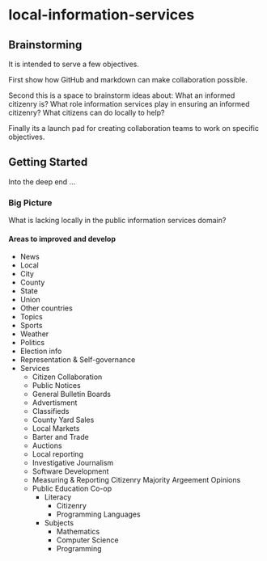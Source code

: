 # local-information-services

## Brainstorming

It is intended to serve a few objectives.

First show how GitHub and markdown can make collaboration possible.

Second this is a space to brainstorm ideas about:
What an informed citizenry is?
What role information services play in ensuring an informed citizenry?
What citizens can do locally to help?

Finally its a launch pad for creating collaboration teams to work on specific objectives.

## Getting Started
Into the deep end ...

### Big Picture
What is lacking locally in the public information services domain?

#### Areas to improved and develop
*  News
  *  Local
  *  City
  *  County
  *  State
  *  Union
  *  Other countries
*  Topics
  *  Sports
  *  Weather
  *  Politics
  *  Election info
  *  Representation & Self-governance 
* Services
  *  Citizen Collaboration
  *  Public Notices 
  *  General Bulletin Boards
  *  Advertisment
  *  Classifieds
  *  County Yard Sales
  *  Local Markets
  *  Barter and Trade
  *  Auctions
  *  Local reporting
  *  Investigative Journalism
  *  Software Development
  *  Measuring & Reporting Citizenry Majority Argeement Opinions
  *  Public Education Co-op
     -  Literacy 
        *  Citizenry
        *  Programming Languages
     -  Subjects
        *  Mathematics
        *  Computer Science
        *  Programming  


